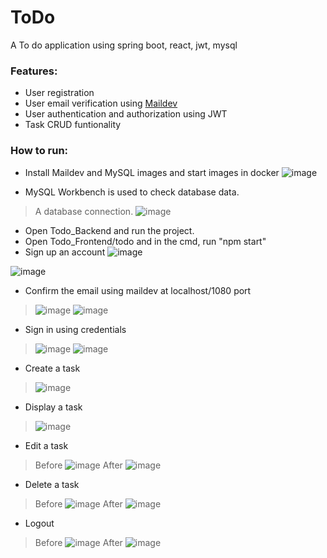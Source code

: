 # ToDo
A To do application using spring boot, react, jwt, mysql

### Features:
- User registration
- User email verification using [Maildev](https://github.com/maildev/maildev)
- User authentication and authorization using JWT
- Task CRUD funtionality

### How to run:
- Install Maildev and MySQL images and start images in docker
![image](https://user-images.githubusercontent.com/10024546/171169538-e4ebaf89-c9e4-4b46-9c80-bd45e237f6fe.png)

- MySQL Workbench is used to check database data.
>A database connection.
![image](https://user-images.githubusercontent.com/10024546/171169438-a644d11b-cbc4-4f0f-bca9-7c4fb2d434b8.png)

- Open Todo_Backend and run the project.
- Open Todo_Frontend/todo and in the cmd, run "npm start"
- Sign up an account
![image](https://user-images.githubusercontent.com/10024546/171169838-f7e6ece2-a661-48f0-ad8f-8065e24b8245.png)

![image](https://user-images.githubusercontent.com/10024546/171169885-572ba6df-642b-4600-a488-53ce83e5aa96.png)

- Confirm the email using maildev at localhost/1080 port
>![image](https://user-images.githubusercontent.com/10024546/171170038-178272a7-7079-41ff-8e90-a4908dbebf8b.png)
>![image](https://user-images.githubusercontent.com/10024546/171170261-baec137f-dc40-4722-a1f6-5422391f0672.png)
- Sign in using credentials
>![image](https://user-images.githubusercontent.com/10024546/171170320-64ef4ab6-86ff-4c6c-b344-2d4414bb9d4a.png)
>![image](https://user-images.githubusercontent.com/10024546/171172349-d5320c84-5f80-415a-af52-666de4aa204d.png)
- Create a task
>![image](https://user-images.githubusercontent.com/10024546/171172552-6f1178e4-2fa5-4948-9ff2-6d70cea97451.png)
- Display a task
>![image](https://user-images.githubusercontent.com/10024546/171172590-fb8f1eba-edf9-41a4-9358-c1eb9b82798f.png)
- Edit a task
>Before
>![image](https://user-images.githubusercontent.com/10024546/171172684-88c52bd1-c318-4a01-9b4c-3a65128827cd.png)
>After
>![image](https://user-images.githubusercontent.com/10024546/171172755-51a9ad41-6a8b-4bbf-bde5-bff1b69c954b.png)
- Delete a task
>Before
>![image](https://user-images.githubusercontent.com/10024546/171172815-dc895bf8-5acc-49da-84bd-deb065f64a9c.png)
>After
>![image](https://user-images.githubusercontent.com/10024546/171172860-5aed56e3-6127-4085-a3bf-053a8506408b.png)

- Logout
>Before
>![image](https://user-images.githubusercontent.com/10024546/171172970-033f5690-5316-49a2-a7ef-373929283ce0.png)
>After
>![image](https://user-images.githubusercontent.com/10024546/171173020-3a7ed4bd-5299-455a-b7f1-3c8cea80e55f.png)
